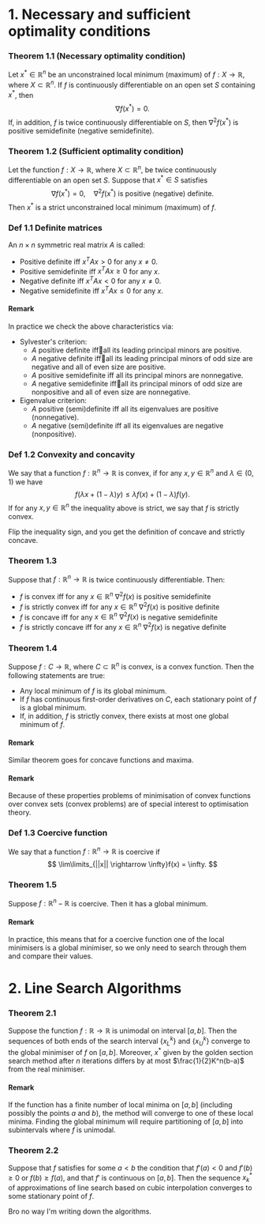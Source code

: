 # 1. Necessary and sufficient optimality conditions

### Theorem 1.1 (Necessary optimality condition)
Let $x^* \in \mathbb{R}^n$ be  an unconstrained local minimum (maximum) of $f: X \rightarrow \mathbb{R}$, where $X \subset \mathbb{R}^n$. If $f$ is continuously differentiable on an open set $S$ containing $x^*$, then
$$
\nabla f(x^*) = 0.
$$
If, in addition, $f$ is twice continuously differentiable on $S$, then $\nabla^2f(x^*)$ is positive semidefinite (negative semidefinite).

### Theorem 1.2 (Sufficient optimality condition)
Let the function $f: X \rightarrow \mathbb{R}$, where $X \subset \mathbb{R}^n$, be twice continuously differentiable on an open set $S$. Suppose that $x^* \in S$ satisfies
$$ 
\nabla f(x^*) = 0, \quad \nabla^2f(x^*) \text{ is positive (negative) definite}.
$$
Then $x^*$ is a strict unconstrained local minimum (maximum) of $f$.

### Def 1.1 Definite matrices
An $n \times n$ symmetric real matrix $A$ is called:
- Positive definite iff $x^TAx > 0$ for any $x \ne 0$.
- Positive semidefinite iff $x^TAx \ge 0$ for any $x$.
- Negative definite iff $x^TAx < 0$ for any $x \ne 0$.
- Negative semidefinite iff $x^TAx \le 0$ for any $x$.

#### Remark
In practice we check the above characteristics via:
- Sylvester's criterion:
	- $A$ positive definite iffall its leading principal minors are positive.
	- $A$ negative definite iffall its leading principal minors of odd size are negative and all of even size are positive.
	- $A$ positive semidefinite iff all its principal minors are nonnegative.
	- $A$ negative semidefinite iffall its principal minors of odd size are nonpositive and all of even size are nonnegative.
- Eigenvalue criterion:
	- $A$ positive (semi)definite iff all its eigenvalues are positive (nonnegative).
	- $A$ negative (semi)definite iff all its eigenvalues are negative (nonpositive).

### Def 1.2 Convexity and concavity
We say that a function $f: \mathbb{R}^n \rightarrow \mathbb{R}$ is convex, if for any $x, y \in \mathbb{R}^n$ and $\lambda \in (0, 1)$ we have
$$
f(\lambda x + (1 - \lambda)y) \le \lambda f(x) + (1-\lambda)f(y). 
$$
If for any $x, y \in \mathbb{R}^n$ the inequality above is strict, we say that $f$ is strictly convex.

Flip the inequality sign, and you get the definition of concave and strictly concave.

### Theorem 1.3
Suppose that $f: \mathbb{R}^n \rightarrow \mathbb{R}$ is twice continuously differentiable. Then:
- $f$ is convex iff for any $x \in \mathbb{R}^n$ $\nabla^2 f(x)$ is positive semidefinite
- $f$ is strictly convex iff for any $x \in \mathbb{R}^n$ $\nabla^2 f(x)$ is positive definite
- $f$ is concave iff for any $x \in \mathbb{R}^n$ $\nabla^2 f(x)$ is negative semidefinite
- $f$ is strictly concave iff for any $x \in \mathbb{R}^n$ $\nabla^2 f(x)$ is negative definite

### Theorem 1.4
Suppose $f: C \rightarrow \mathbb{R}$, where $C \subset \mathbb{R}^n$ is convex, is a convex function. Then the following statements are true:
- Any local minimum of $f$ is its global minimum.
- If $f$ has continuous first-order derivatives on $C$, each stationary point of $f$ is a global minimum.
- If, in addition, $f$ is strictly convex, there exists at most one global minimum of $f$.

#### Remark
Similar theorem goes for concave functions and maxima.

#### Remark
Because of these properties problems of minimisation of convex functions over convex sets (convex problems) are of special interest to optimisation theory.

### Def 1.3 Coercive function
We say that a function $f: \mathbb{R}^n \rightarrow \mathbb{R}$ is coercive if
$$
\lim\limits_{||x|| \rightarrow \infty}f(x) = \infty.
$$

### Theorem 1.5
Suppose $f: \mathbb{R}^n -\mathbb{R}$ is coercive. Then it has a global minimum.

#### Remark
In practice, this means that for a coercive function one of the local minimisers is a global minimiser, so we only need to search through them and compare their values.

# 2. Line Search Algorithms

### Theorem 2.1
Suppose the function $f: \mathbb{R} \rightarrow \mathbb{R}$ is unimodal on interval $[a, b]$. Then the sequences of both ends of the search interval $\{x_L^k\}$ and $\{x_U^k\}$ converge to the global minimiser of $f$ on $[a, b]$. Moreover, $x^*$ given by the golden section search method after $n$ iterations differs by at most $\frac{1}{2}K^n(b-a)$ from the real minimiser.

#### Remark
If the function has a finite number of local minima on $[a, b]$ (including possibly the points $a$ and $b$), the method will converge to one of these local minima.
Finding the global minimum will require partitioning of $[a, b]$ into subintervals where $f$ is unimodal.

### Theorem 2.2
Suppose that $f$ satisfies for some $a < b$ the condition that $f'(a) < 0$ and $f'(b) \ge 0$ or $f(b) \ge f(a)$, and that $f'$ is continuous on $[a, b]$. Then the sequence $x_k^*$  of approximations of line search based on cubic interpolation converges to some stationary point of $f$.

Bro no way I'm writing down the algorithms.

